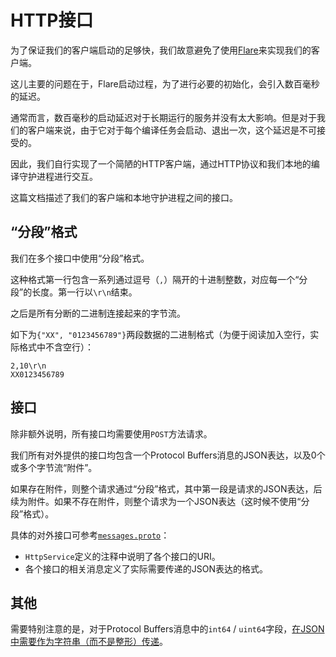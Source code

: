 # HTTP接口

为了保证我们的客户端启动的足够快，我们故意避免了使用[Flare](https://github.com/Tencent/flare)来实现我们的客户端。

这儿主要的问题在于，Flare启动过程，为了进行必要的初始化，会引入数百毫秒的延迟。

通常而言，数百毫秒的启动延迟对于长期运行的服务并没有太大影响。但是对于我们的客户端来说，由于它对于每个编译任务会启动、退出一次，这个延迟是不可接受的。

因此，我们自行实现了一个简陋的HTTP客户端，通过HTTP协议和我们本地的编译守护进程进行交互。

这篇文档描述了我们的客户端和本地守护进程之间的接口。

## “分段”格式

我们在多个接口中使用“分段”格式。

这种格式第一行包含一系列通过逗号（`,`）隔开的十进制整数，对应每一个“分段”的长度。第一行以`\r\n`结束。

之后是所有分断的二进制连接起来的字节流。

如下为`{"XX", "0123456789"}`两段数据的二进制格式（为便于阅读加入空行，实际格式中不含空行）：

```text
2,10\r\n
XX0123456789
```

## 接口

除非额外说明，所有接口均需要使用`POST`方法请求。

我们所有对外提供的接口均包含一个Protocol Buffers消息的JSON表达，以及0个或多个字节流“附件”。

如果存在附件，则整个请求通过“分段”格式，其中第一段是请求的JSON表达，后续为附件。如果不存在附件，则整个请求为一个JSON表达（这时候不使用“分段”格式）。

具体的对外接口可参考[`messages.proto`](messages.proto)：

- `HttpService`定义的注释中说明了各个接口的URI。
- 各个接口的相关消息定义了实际需要传递的JSON表达的格式。

## 其他

需要特别注意的是，对于Protocol Buffers消息中的`int64` / `uint64`字段，[在JSON中需要作为字符串（而不是整形）传递](https://developers.google.com/protocol-buffers/docs/proto3#json)。
